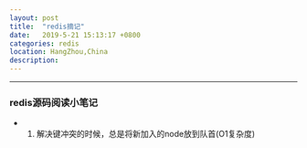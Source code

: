 ```yaml
---
layout: post
title:  "redis摘记"
date:   2019-5-21 15:13:17 +0800
categories: redis 
location: HangZhou,China 
description:  
---
```

---

### redis源码阅读小笔记
* 1. 解决键冲突的时候，总是将新加入的node放到队首(O1复杂度)
